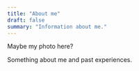 ```yaml
---
title: "About me"
draft: false
summary: "Information about me." 
---
```


Maybe my photo here?

Something about me and past experiences.
